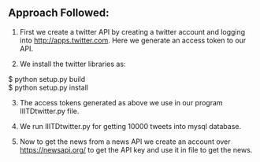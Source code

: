 Approach Followed:
--------------------

1. First we create a twitter API by creating a twitter account and logging into http://apps.twitter.com. Here we generate an access token to our API.


2. We install the twitter libraries as:

  $ python setup.py build     
  $ python setup.py install


3. The access tokens generated as above we use in our program IIITDtwitter.py file.

4. We run IIITDtwitter.py for getting 10000 tweets into mysql database.

5. Now to get the news from a news API we create an account over https://newsapi.org/ to get the API key and use it in       file to get      the news.

